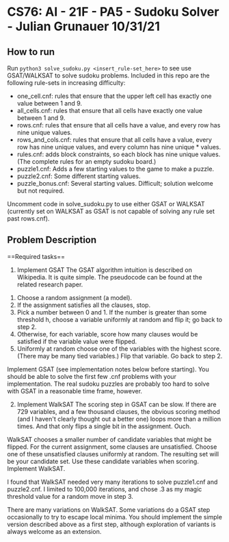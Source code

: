 # CS76: AI - 21F - PA5 - Sudoku Solver - Julian Grunauer 10/31/21

## How to run
Run ```python3 solve_sudoku.py <insert_rule-set_here>``` to see use GSAT/WALKSAT to solve sudoku problems. Included in this repo are the following rule-sets in increasing difficulty: 
* one_cell.cnf: rules that ensure that the upper left cell has exactly one value between 1 and 9.
* all_cells.cnf: rules that ensure that all cells have exactly one value between 1 and 9.
* rows.cnf: rules that ensure that all cells have a value, and every row has nine unique values.
* rows_and_cols.cnf: rules that ensure that all cells have a value, every row has nine unique values, and every column has nine unique * values.
* rules.cnf: adds block constraints, so each block has nine unique values. (The complete rules for an empty sudoku board.)
* puzzle1.cnf: Adds a few starting values to the game to make a puzzle.
* puzzle2.cnf: Some different starting values.
* puzzle_bonus.cnf: Several starting values. Difficult; solution welcome but not required.

Uncomment code in solve_sudoku.py to use either GSAT or WALKSAT (currently set on WALKSAT as GSAT is not capable of solving any rule set past rows.cnf).

## Problem Description
==Required tasks==
1. Implement GSAT
The GSAT algorithm intuition is described on Wikipedia. It is quite simple. The pseudocode can be found at the related research paper.

1) Choose a random assignment (a model).
2) If the assignment satisfies all the clauses, stop.
3) Pick a number between 0 and 1. If the number is greater than some threshold h, choose a variable uniformly at random and flip it; go back to step 2.
3) Otherwise, for each variable, score how many clauses would be satisfied if the variable value were flipped.
4) Uniformly at random choose one of the variables with the highest score. (There may be many tied variables.) Flip that variable. Go back to step 2.

Implement GSAT (see implementation notes below before starting). You should be able to solve the first few .cnf problems with your implementation. The real sudoku puzzles are probably too hard to solve with GSAT in a reasonable time frame, however.

2. Implement WalkSAT
The scoring step in GSAT can be slow. If there are 729 variables, and a few thousand clauses, the obvious scoring method (and I haven't clearly thought out a better one) loops more than a million times. And that only flips a single bit in the assignment. Ouch.

WalkSAT chooses a smaller number of candidate variables that might be flipped. For the current assignment, some clauses are unsatisfied. Choose one of these unsatisfied clauses uniformly at random. The resulting set will be your candidate set. Use these candidate variables when scoring. Implement WalkSAT.

I found that WalkSAT needed very many iterations to solve puzzle1.cnf and puzzle2.cnf. I limited to 100,000 iterations, and chose .3 as my magic threshold value for a random move in step 3.

There are many variations on WalkSAT. Some variations do a GSAT step occasionally to try to escape local minima. You should implement the simple version described above as a first step, although exploration of variants is always welcome as an extension.